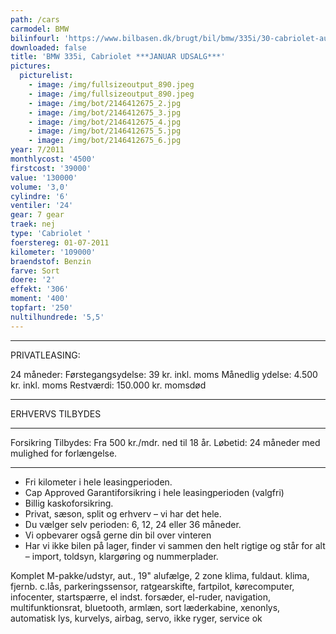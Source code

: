 ```yaml
---
path: /cars
carmodel: BMW
bilinfourl: 'https://www.bilbasen.dk/brugt/bil/bmw/335i/30-cabriolet-aut-2d/4000593'
downloaded: false
title: 'BMW 335i, Cabriolet ***JANUAR UDSALG***'
pictures:
  picturelist:
    - image: /img/fullsizeoutput_890.jpeg
    - image: /img/fullsizeoutput_890.jpeg
    - image: /img/bot/2146412675_2.jpg
    - image: /img/bot/2146412675_3.jpg
    - image: /img/bot/2146412675_4.jpg
    - image: /img/bot/2146412675_5.jpg
    - image: /img/bot/2146412675_6.jpg
year: 7/2011
monthlycost: '4500'
firstcost: '39000'
value: '130000'
volume: '3,0'
cylindre: '6'
ventiler: '24'
gear: 7 gear
traek: nej
type: 'Cabriolet '
foerstereg: 01-07-2011
kilometer: '109000'
braendstof: Benzin
farve: Sort
doere: '2'
effekt: '306'
moment: '400'
topfart: '250'
nultilhundrede: '5,5'
---
```

- - -



PRIVATLEASING:

24 måneder:
Førstegangsydelse: 39 kr. inkl. moms
Månedlig ydelse: 4.500 kr. inkl. moms
Restværdi: 150.000 kr. momsdød

- - -

ERHVERVS TILBYDES

- - -

Forsikring Tilbydes:
Fra 500 kr./mdr. ned til 18 år.
Løbetid: 24 måneder med mulighed for forlængelse.

- - -

* Fri kilometer i hele leasingperioden.
* Cap Approved Garantiforsikring i hele leasingperioden (valgfri)
* Billig kaskoforsikring.
* Privat, sæson, split og erhverv – vi har det hele.
* Du vælger selv perioden: 6, 12, 24 eller 36 måneder.
* Vi opbevarer også gerne din bil over vinteren
* Har vi ikke bilen på lager, finder vi sammen den helt rigtige og står for alt – import, toldsyn, klargøring og nummerplader.

Komplet M-pakke/udstyr, aut., 19" alufælge, 2 zone klima, fuldaut. klima, fjernb. c.lås, parkeringssensor, ratgearskifte, fartpilot, kørecomputer, infocenter, startspærre, el indst. forsæder, el-ruder, navigation, multifunktionsrat, bluetooth, armlæn, sort læderkabine, xenonlys, automatisk lys, kurvelys, airbag, servo, ikke ryger, service ok
